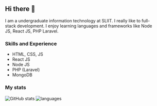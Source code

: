 ## Hi there 👋

I am a undergraduate information technology at SLIIT. I really like to full-stack development. I enjoy learning languages and frameworks like Node JS, React JS, PHP Laravel.

### Skills and Experience

- HTML, CSS, JS
- React JS
- Node JS
- PHP (Laravel)
- MongoDB

### My stats

<img align="center" src="https://github-readme-stats.vercel.app/api?username=chamodsanjula&show_icons=true&include_all_commits=true&theme=dracula" alt="GitHub stats" />
<img align="center" src="https://github-readme-stats.vercel.app/api/top-langs/?username=chamodsanjula&&exclude_repo=chamodsanjula&layout=compact&theme=dracula" alt="languages"/>
